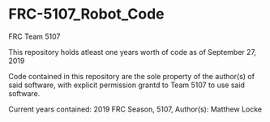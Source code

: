 # FRC-5107_Robot_Code
FRC Team 5107

This repository holds atleast one years worth of code as of September 27, 2019

Code contained in this repository are the sole property of the author(s) of said software, with explicit permission grantd to Team 5107 to use said software.

Current years contained:
2019 FRC Season, 5107, Author(s): Matthew Locke
